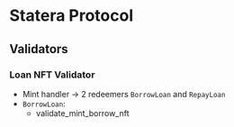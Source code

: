 # Statera Protocol

## Validators

### Loan NFT Validator
- Mint handler -> 2 redeemers `BorrowLoan` and `RepayLoan`
- `BorrowLoan`:
  - validate_mint_borrow_nft
